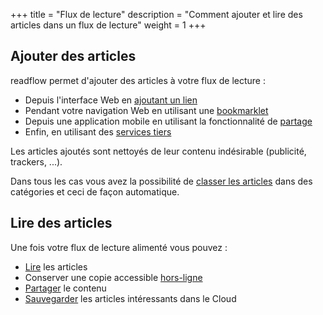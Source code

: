 +++
title = "Flux de lecture"
description = "Comment ajouter et lire des articles dans un flux de lecture"
weight = 1
+++

## Ajouter des articles

readflow permet d'ajouter des articles à votre flux de lecture :

- Depuis l'interface Web en [ajoutant un lien](add)
- Pendant votre navigation Web en utilisant une [bookmarklet](bookmarklet)
- Depuis une application mobile en utilisant la fonctionnalité de [partage](android/add)
- Enfin, en utilisant des [services tiers](../third-party)

Les articles ajoutés sont nettoyés de leur contenu indésirable (publicité, trackers, ...).

Dans tous les cas vous avez la possibilité de [classer les articles](organize) dans des catégories et ceci de façon automatique.

## Lire des articles

Une fois votre flux de lecture alimenté vous pouvez :

- [Lire](read) les articles
- Conserver une copie accessible [hors-ligne](offline)
- [Partager](android/share) le contenu
- [Sauvegarder](../third-party/archive) les articles intéressants dans le Cloud

